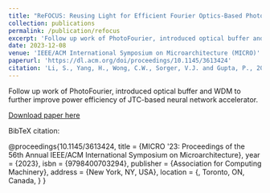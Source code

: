 ```yaml
---
title: "ReFOCUS: Reusing Light for Efficient Fourier Optics-Based Photonic Neural Network Accelerator"
collection: publications
permalink: /publication/refocus
excerpt: 'Follow up work of PhotoFourier, introduced optical buffer and WDM to further improve power efficiency of JTC-based neural network accelerator.'
date: 2023-12-08
venue: 'IEEE/ACM International Symposium on Microarchitecture (MICRO)'
paperurl: 'https://dl.acm.org/doi/proceedings/10.1145/3613424'
citation: 'Li, S., Yang, H., Wong, C.W., Sorger, V.J. and Gupta, P., 2023, October. ReFOCUS: Reusing Light for Efficient Fourier Optics-Based Photonic Neural Network Accelerator. In Proceedings of the 56th Annual IEEE/ACM International Symposium on Microarchitecture (pp. 569-583).'
---
```

Follow up work of PhotoFourier, introduced optical buffer and WDM to further improve power efficiency of JTC-based neural network accelerator.

[Download paper here](https://dl.acm.org/doi/proceedings/10.1145/3613424)

BibTeX citation: 

@proceedings{10.1145/3613424,
title = {MICRO '23: Proceedings of the 56th Annual IEEE/ACM International Symposium on Microarchitecture},
year = {2023},
isbn = {9798400703294},
publisher = {Association for Computing Machinery},
address = {New York, NY, USA},
location = {<conf-loc>, <city>Toronto</city>, <state>ON</state>, <country>Canada</country>, </conf-loc>}
}